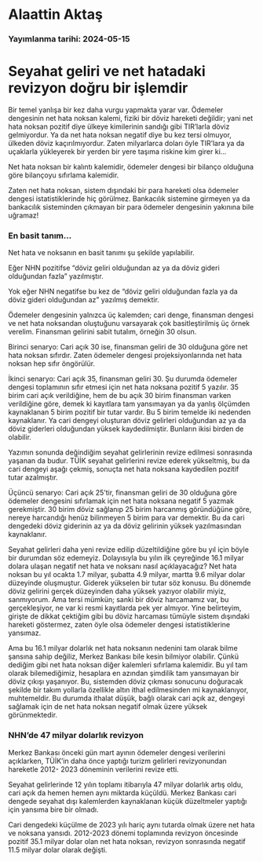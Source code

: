 # Alaattin Aktaş

### Yayımlanma tarihi: 2024-05-15

# Seyahat geliri ve net hatadaki revizyon doğru bir işlemdir

Bir temel yanlışa bir kez daha vurgu yapmakta yarar var. Ödemeler dengesinin net hata noksan kalemi, fiziki bir döviz hareketi değildir; yani net hata noksan pozitif diye ülkeye kimilerinin sandığı gibi TIR’larla döviz gelmiyordur. Ya da net hata noksan negatif diye bu kez tersi olmuyor, ülkeden döviz kaçırılmıyordur. Zaten milyarlarca doları öyle TIR’lara ya da uçaklarla yükleyerek bir yerden bir yere taşıma riskine kim girer ki...

Net hata noksan bir kalıntı kalemidir, ödemeler dengesi bir bilanço olduğuna göre bilançoyu sıfırlama kalemidir.

Zaten net hata noksan, sistem dışındaki bir para hareketi olsa ödemeler dengesi istatistiklerinde hiç görülmez. Bankacılık sistemine girmeyen ya da bankacılık sisteminden çıkmayan bir para ödemeler dengesinin yakınına bile uğramaz!


### En basit tanım...

Net hata ve noksanın en basit tanımı şu şekilde yapılabilir.

Eğer NHN pozitifse “döviz geliri olduğundan az ya da döviz gideri olduğundan fazla” yazılmıştır.

Yok eğer NHN negatifse bu kez de “döviz geliri olduğundan fazla ya da döviz gideri olduğundan az” yazılmış demektir.

Ödemeler dengesinin yalnızca üç kalemden; cari denge, finansman dengesi ve net hata noksandan oluştuğunu varsayarak çok basitleştirilmiş üç örnek verelim. Finansman gelirini sabit tutalım, örneğin 30 olsun.

Birinci senaryo: Cari açık 30 ise, finansman geliri de 30 olduğuna göre net hata noksan sıfırdır. Zaten ödemeler dengesi projeksiyonlarında net hata noksan hep sıfır öngörülür.

İkinci senaryo: Cari açık 35, finansman geliri 30. Şu durumda ödemeler dengesi toplamının sıfır etmesi için net hata noksana pozitif 5 yazılır. 35 birim cari açık verildiğine, hem de bu açık 30 birim finansman varken verildiğine göre, demek ki kayıtlara tam yansımayan ya da yanlış ölçümden kaynaklanan 5 birim pozitif bir tutar vardır. Bu 5 birim temelde iki nedenden kaynaklanır. Ya cari dengeyi oluşturan döviz gelirleri olduğundan az ya da döviz giderleri olduğundan yüksek kaydedilmiştir. Bunların ikisi birden de olabilir.

Yazımın sonunda değindiğim seyahat gelirlerinin revize edilmesi sonrasında yaşanan da budur. TÜİK seyahat gelirlerini revize ederek yükseltmiş, bu da cari dengeyi aşağı çekmiş, sonuçta net hata noksana kaydedilen pozitif tutar azalmıştır.

Üçüncü senaryo: Cari açık 25’tir, finansman geliri de 30 olduğuna göre ödemeler dengesini sıfırlamak için net hata noksana negatif 5 yazmak gerekmiştir. 30 birim döviz sağlanıp 25 birim harcanmış göründüğüne göre, nereye harcandığı henüz bilinmeyen 5 birim para var demektir. Bu da cari dengedeki döviz giderinin az ya da döviz gelirinin yüksek yazılmasından kaynaklanır.

Seyahat gelirleri daha yeni revize edilip düzeltildiğine göre bu yıl için böyle bir durumdan söz edemeyiz. Dolayısıyla bu yılın ilk çeyreğinde 16.1 milyar dolara ulaşan negatif net hata ve noksanı nasıl açıklayacağız? Net hata noksan bu yıl ocakta 1.7 milyar, şubatta 4.9 milyar, martta 9.6 milyar dolar düzeyinde oluşmuştur. Giderek yükselen bir tutar söz konusu. Bu dönemde döviz gelirini gerçek düzeyinden daha yüksek yazıyor olabilir miyiz, sanmıyorum. Ama tersi mümkün; sanki bir döviz harcamamız var, bu gerçekleşiyor, ne var ki resmi kayıtlarda pek yer almıyor. Yine belirteyim, girişte de dikkat çektiğim gibi bu döviz harcaması tümüyle sistem dışındaki hareketi göstermez, zaten öyle olsa ödemeler dengesi istatistiklerine yansımaz.

Ama bu 16.1 milyar dolarlık net hata noksanın nedenini tam olarak bilme şansına sahip değiliz, Merkez Bankası bile kesin bilmiyor olabilir. Çünkü dediğim gibi net hata noksan diğer kalemleri sıfırlama kalemidir. Bu yıl tam olarak bilemediğimiz, hesaplara en azından şimdilik tam yansımayan bir döviz çıkışı yaşanıyor. Bu, sistemden döviz çıkması sonucunu doğuracak şekilde bir takım yollarla özellikle altın ithal edilmesinden mi kaynaklanıyor, muhtemeldir. Bu durumda ithalat düşük, bağlı olarak cari açık az, dengeyi sağlamak için de net hata noksan negatif olmak üzere yüksek görünmektedir.


### NHN’de 47 milyar dolarlık revizyon

Merkez Bankası önceki gün mart ayının ödemeler dengesi verilerini açıklarken, TÜİK’in daha önce yaptığı turizm gelirleri revizyonundan hareketle 2012- 2023 döneminin verilerini revize etti.

Seyahat gelirlerinde 12 yılın toplamı itibarıyla 47 milyar dolarlık artış oldu, cari açık da hemen hemen aynı miktarda küçüldü. Merkez Bankası cari dengede seyahat dışı kalemlerden kaynaklanan küçük düzeltmeler yaptığı için yansıma bire bir olmadı.

Cari dengedeki küçülme de 2023 yılı hariç aynı tutarda olmak üzere net hata ve noksana yansıdı. 2012-2023 dönemi toplamında revizyon öncesinde pozitif 35.1 milyar dolar olan net hata noksan, revizyon sonrasında negatif 11.5 milyar dolar olarak değişti.



